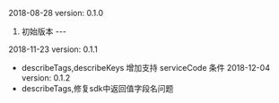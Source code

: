 2018-08-28 version: 0.1.0
1. 初始版本 ---

2018-11-23 version: 0.1.1
  * describeTags,describeKeys 增加支持 serviceCode 条件
2018-12-04 version: 0.1.2
  * describeTags,修复sdk中返回值字段名问题


